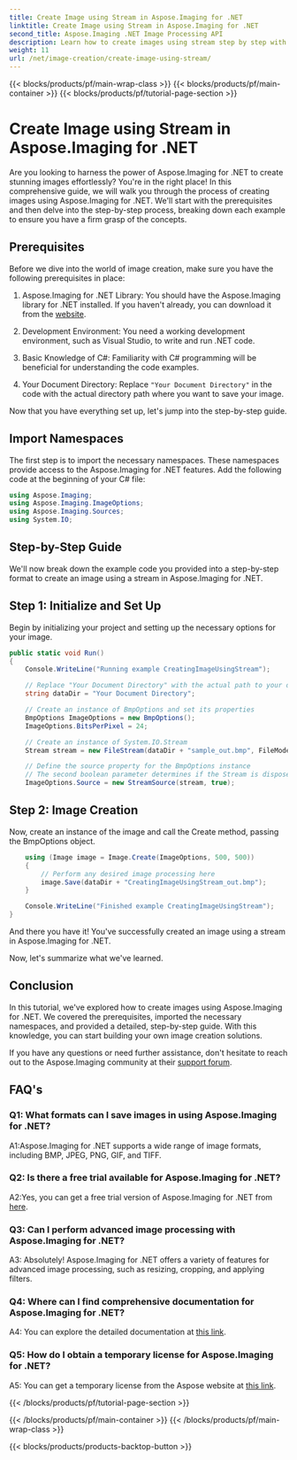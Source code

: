 ```yaml
---
title: Create Image using Stream in Aspose.Imaging for .NET
linktitle: Create Image using Stream in Aspose.Imaging for .NET
second_title: Aspose.Imaging .NET Image Processing API
description: Learn how to create images using stream step by step with Aspose.Imaging for .NET. Comprehensive guide, prerequisites, and FAQs included.
weight: 11
url: /net/image-creation/create-image-using-stream/
---
```


{{< blocks/products/pf/main-wrap-class >}}
{{< blocks/products/pf/main-container >}}
{{< blocks/products/pf/tutorial-page-section >}}

# Create Image using Stream in Aspose.Imaging for .NET

Are you looking to harness the power of Aspose.Imaging for .NET to create stunning images effortlessly? You're in the right place! In this comprehensive guide, we will walk you through the process of creating images using Aspose.Imaging for .NET. We'll start with the prerequisites and then delve into the step-by-step process, breaking down each example to ensure you have a firm grasp of the concepts.

## Prerequisites

Before we dive into the world of image creation, make sure you have the following prerequisites in place:

1. Aspose.Imaging for .NET Library: You should have the Aspose.Imaging library for .NET installed. If you haven't already, you can download it from the [website](https://releases.aspose.com/imaging/net/).

2. Development Environment: You need a working development environment, such as Visual Studio, to write and run .NET code.

3. Basic Knowledge of C#: Familiarity with C# programming will be beneficial for understanding the code examples.

4. Your Document Directory: Replace `"Your Document Directory"` in the code with the actual directory path where you want to save your image.

Now that you have everything set up, let's jump into the step-by-step guide.

## Import Namespaces

The first step is to import the necessary namespaces. These namespaces provide access to the Aspose.Imaging for .NET features. Add the following code at the beginning of your C# file:

```csharp
using Aspose.Imaging;
using Aspose.Imaging.ImageOptions;
using Aspose.Imaging.Sources;
using System.IO;
```

## Step-by-Step Guide

We'll now break down the example code you provided into a step-by-step format to create an image using a stream in Aspose.Imaging for .NET.

## Step 1: Initialize and Set Up

Begin by initializing your project and setting up the necessary options for your image.

```csharp
public static void Run()
{
    Console.WriteLine("Running example CreatingImageUsingStream");

    // Replace "Your Document Directory" with the actual path to your document directory.
    string dataDir = "Your Document Directory";

    // Create an instance of BmpOptions and set its properties
    BmpOptions ImageOptions = new BmpOptions();
    ImageOptions.BitsPerPixel = 24;

    // Create an instance of System.IO.Stream
    Stream stream = new FileStream(dataDir + "sample_out.bmp", FileMode.Create);

    // Define the source property for the BmpOptions instance
    // The second boolean parameter determines if the Stream is disposed once out of scope
    ImageOptions.Source = new StreamSource(stream, true);
```

## Step 2: Image Creation

Now, create an instance of the image and call the Create method, passing the BmpOptions object.

```csharp
    using (Image image = Image.Create(ImageOptions, 500, 500))
    {
        // Perform any desired image processing here
        image.Save(dataDir + "CreatingImageUsingStream_out.bmp");
    }

    Console.WriteLine("Finished example CreatingImageUsingStream");
}
```

And there you have it! You've successfully created an image using a stream in Aspose.Imaging for .NET.

Now, let's summarize what we've learned.

## Conclusion

In this tutorial, we've explored how to create images using Aspose.Imaging for .NET. We covered the prerequisites, imported the necessary namespaces, and provided a detailed, step-by-step guide. With this knowledge, you can start building your own image creation solutions.

If you have any questions or need further assistance, don't hesitate to reach out to the Aspose.Imaging community at their [support forum](https://forum.aspose.com/).

## FAQ's

### Q1: What formats can I save images in using Aspose.Imaging for .NET?

A1:Aspose.Imaging for .NET supports a wide range of image formats, including BMP, JPEG, PNG, GIF, and TIFF.

### Q2: Is there a free trial available for Aspose.Imaging for .NET?

A2:Yes, you can get a free trial version of Aspose.Imaging for .NET from [here](https://releases.aspose.com/).

### Q3: Can I perform advanced image processing with Aspose.Imaging for .NET?

A3: Absolutely! Aspose.Imaging for .NET offers a variety of features for advanced image processing, such as resizing, cropping, and applying filters.

### Q4: Where can I find comprehensive documentation for Aspose.Imaging for .NET?

A4: You can explore the detailed documentation at [this link](https://reference.aspose.com/imaging/net/).

### Q5: How do I obtain a temporary license for Aspose.Imaging for .NET?

A5: You can get a temporary license from the Aspose website at [this link](https://purchase.aspose.com/temporary-license/).


{{< /blocks/products/pf/tutorial-page-section >}}

{{< /blocks/products/pf/main-container >}}
{{< /blocks/products/pf/main-wrap-class >}}

{{< blocks/products/products-backtop-button >}}
